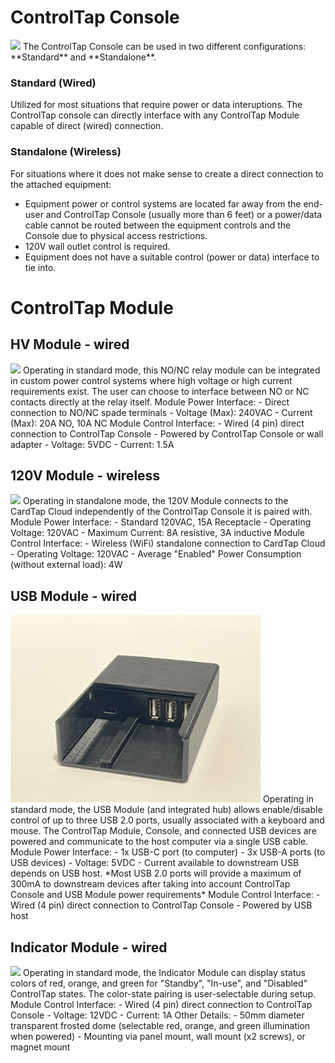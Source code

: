 
# ControlTap Console

<img src="https://github.com/CardTap-Systems-LLC/wiki/raw/main/docs/assets/controltapconsole1.png" height="300">
The ControlTap Console can be used in two different configurations: **Standard** and **Standalone**.

### Standard (Wired)
Utilized for most situations that require power or data interuptions. The ControlTap console can directly interface with any ControlTap Module capable of direct (wired) connection.

### Standalone (Wireless)
For situations where it does not make sense to create a direct connection to the attached equipment:
- Equipment power or control systems are located far away from the end-user and ControlTap Console (usually more than 6 feet) or a power/data cable cannot be routed between the equipment controls and the Console due to physical access restrictions.
- 120V wall outlet control is required.
- Equipment does not have a suitable control (power or data) interface to tie into.

# ControlTap Module

## HV Module - wired

<img src="https://github.com/CardTap-Systems-LLC/wiki/raw/main/docs/assets/controltaphvmodule1.png" height="300">
Operating in standard mode, this NO/NC relay module can be integrated in custom power control systems where high voltage or high current requirements exist.
The user can choose to interface between NO or NC contacts directly at the relay itself.
Module Power Interface:
- Direct connection to NO/NC spade terminals
- Voltage (Max): 240VAC
- Current (Max): 20A NO, 10A NC
Module Control Interface:
- Wired (4 pin) direct connection to ControlTap Console
- Powered by ControlTap Console or wall adapter
- Voltage: 5VDC
- Current: 1.5A

## 120V Module - wireless

<img src="https://github.com/CardTap-Systems-LLC/wiki/raw/main/docs/assets/controltap120vmodule1.png" height="300">
Operating in standalone mode, the 120V Module connects to the CardTap Cloud independently of the ControlTap Console it is paired with.
Module Power Interface:
- Standard 120VAC, 15A Receptacle
- Operating Voltage: 120VAC
- Maximum Current: 8A resistive, 3A inductive
Module Control Interface:
- Wireless (WiFi) standalone connection to CardTap Cloud
- Operating Voltage: 120VAC
- Average "Enabled" Power Consumption (without external load): 4W

## USB Module - wired

<img src="https://github.com/CardTap-Systems-LLC/wiki/raw/main/docs/assets/controltapusbmodule1.png" height="300">
Operating in standard mode, the USB Module (and integrated hub) allows enable/disable control of up to three USB 2.0 ports, usually associated with a keyboard and mouse. The ControlTap Module, Console, and connected USB devices are powered and communicate to the host computer via a single USB cable.
Module Power Interface:
- 1x USB-C port (to computer)
- 3x USB-A ports (to USB devices)
- Voltage: 5VDC
- Current available to downstream USB depends on USB host. *Most USB 2.0 ports will provide a maximum of 300mA to downstream devices after taking into account ControlTap Console and USB Module power requirements*
Module Control Interface:
- Wired (4 pin) direct connection to ControlTap Console
- Powered by USB host

## Indicator Module - wired

<img src="https://github.com/CardTap-Systems-LLC/wiki/raw/main/docs/assets/controltapindicatormodule1.png" height="300">
Operating in standard mode, the Indicator Module can display status colors of red, orange, and green for "Standby", "In-use", and "Disabled" ControlTap states. The color-state pairing is user-selectable during setup.
Module Control Interface:
- Wired (4 pin) direct connection to ControlTap Console
- Voltage: 12VDC
- Current: 1A
Other Details:
- 50mm diameter transparent frosted dome (selectable red, orange, and green illumination when powered)
- Mounting via panel mount, wall mount (x2 screws), or magnet mount
